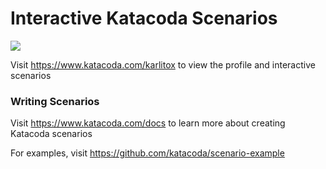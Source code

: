 # Interactive Katacoda Scenarios

[![](http://shields.katacoda.com/katacoda/karlitox/count.svg)](https://www.katacoda.com/karlitox "Get your profile on Katacoda.com")

Visit https://www.katacoda.com/karlitox to view the profile and interactive scenarios

### Writing Scenarios
Visit https://www.katacoda.com/docs to learn more about creating Katacoda scenarios

For examples, visit https://github.com/katacoda/scenario-example
